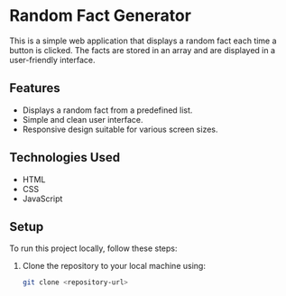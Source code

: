 # Random Fact Generator

This is a simple web application that displays a random fact each time a button is clicked. The facts are stored in an array and are displayed in a user-friendly interface.

## Features

- Displays a random fact from a predefined list.
- Simple and clean user interface.
- Responsive design suitable for various screen sizes.

## Technologies Used

- HTML
- CSS
- JavaScript

## Setup

To run this project locally, follow these steps:

1. Clone the repository to your local machine using:
   ```bash
   git clone <repository-url>

